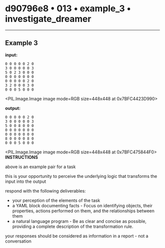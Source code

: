 # d90796e8 • 013 • example_3 • investigate_dreamer

---

## Example 3

**input:**
```
0 0 0 0 0 2 0
3 0 0 0 0 0 3
5 0 2 3 0 0 0
0 0 0 0 0 0 0
0 0 0 0 0 2 0
3 2 0 0 0 3 0
0 0 0 5 0 0 0
```

<PIL.Image.Image image mode=RGB size=448x448 at 0x7BFC4423D990>

**output:**
```
0 0 0 0 0 2 0
3 0 0 0 0 0 3
5 0 0 8 0 0 0
0 0 0 0 0 0 0
0 0 0 0 0 0 0
8 0 0 0 0 8 0
0 0 0 5 0 0 0
```

<PIL.Image.Image image mode=RGB size=448x448 at 0x7BFC475844F0>
**INSTRUCTIONS**

above is an example pair for a task

this is your opportunity to perceive the underlying logic that transforms the
input into the output

respond with the following deliverables:

- your perception of the elements of the task
- a YAML block documenting facts - Focus on identifying objects, their properties, actions performed on them, and the relationships between them
- a natural language program - Be as clear and concise as possible, providing a complete description of the transformation rule.


your responses should be considered as information in a report - not a conversation
